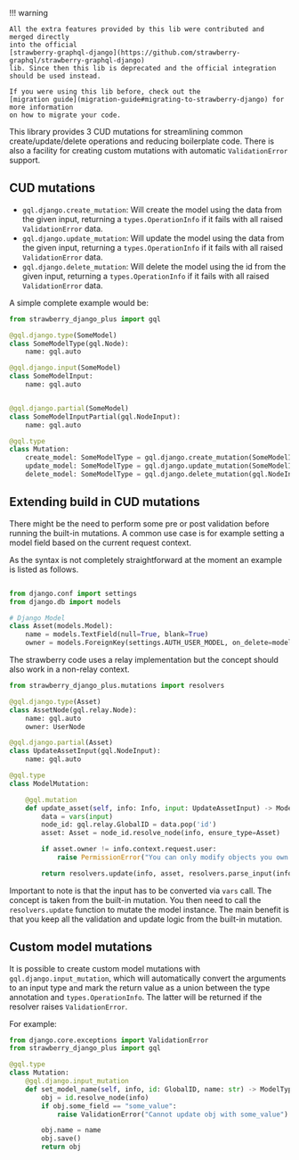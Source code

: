 !!! warning

    All the extra features provided by this lib were contributed and merged directly
    into the official
    [strawberry-graphql-django](https://github.com/strawberry-graphql/strawberry-graphql-django)
    lib. Since then this lib is deprecated and the official integration should be used instead.

    If you were using this lib before, check out the
    [migration guide](migration-guide#migrating-to-strawberry-django) for more information
    on how to migrate your code.

This library provides 3 CUD mutations for streamlining common create/update/delete operations and reducing boilerplate code.
There is also a facility for creating custom mutations with automatic `ValidationError` support.

## CUD mutations

- `gql.django.create_mutation`: Will create the model using the data from the given input,
  returning a `types.OperationInfo` if it fails with all raised `ValidationError` data.
- `gql.django.update_mutation`: Will update the model using the data from the given input,
  returning a `types.OperationInfo` if it fails with all raised `ValidationError` data.
- `gql.django.delete_mutation`: Will delete the model using the id from the given input,
  returning a `types.OperationInfo` if it fails with all raised `ValidationError` data.

A simple complete example would be:

```python
from strawberry_django_plus import gql

@gql.django.type(SomeModel)
class SomeModelType(gql.Node):
    name: gql.auto

@gql.django.input(SomeModel)
class SomeModelInput:
    name: gql.auto


@gql.django.partial(SomeModel)
class SomeModelInputPartial(gql.NodeInput):
    name: gql.auto

@gql.type
class Mutation:
    create_model: SomeModelType = gql.django.create_mutation(SomeModelInput)
    update_model: SomeModelType = gql.django.update_mutation(SomeModelInputPartial)
    delete_model: SomeModelType = gql.django.delete_mutation(gql.NodeInput)
```

## Extending build in CUD mutations

There might be the need to perform some pre or post validation before running the built-in mutations. A common use case is for example setting a model field based on the current request context.

As the syntax is not completely straightforward at the moment an example is listed as follows.

```python

from django.conf import settings
from django.db import models

# Django Model
class Asset(models.Model):
    name = models.TextField(null=True, blank=True)
    owner = models.ForeignKey(settings.AUTH_USER_MODEL, on_delete=models.CASCADE, null=True, blank=True)

```

The strawberry code uses a relay implementation but the concept should also work in a non-relay context.

```python
from strawberry_django_plus.mutations import resolvers

@gql.django.type(Asset)
class AssetNode(gql.relay.Node):
    name: gql.auto
    owner: UserNode

@gql.django.partial(Asset)
class UpdateAssetInput(gql.NodeInput):
    name: gql.auto

@gql.type
class ModelMutation:

    @gql.mutation
    def update_asset(self, info: Info, input: UpdateAssetInput) -> ModelNode:
        data = vars(input)
        node_id: gql.relay.GlobalID = data.pop('id')
        asset: Asset = node_id.resolve_node(info, ensure_type=Asset)

        if asset.owner != info.context.request.user:
            raise PermissionError("You can only modify objects you own.")

        return resolvers.update(info, asset, resolvers.parse_input(info, data))
```

Important to note is that the input has to be converted via `vars` call. The concept is taken from the built-in mutation. You then need to call the `resolvers.update` function to mutate the model instance. The main benefit is that you keep all the validation and update logic from the built-in mutation.

## Custom model mutations

It is possible to create custom model mutations with `gql.django.input_mutation`, which will
automatically convert the arguments to an input type and mark the return value as a union
between the type annotation and `types.OperationInfo`. The latter will be returned if
the resolver raises `ValidationError`.

For example:

```python
from django.core.exceptions import ValidationError
from strawberry_django_plus import gql

@gql.type
class Mutation:
    @gql.django.input_mutation
    def set_model_name(self, info, id: GlobalID, name: str) -> ModelType:
        obj = id.resolve_node(info)
        if obj.some_field == "some_value":
            raise ValidationError("Cannot update obj with some_value")

        obj.name = name
        obj.save()
        return obj
```
